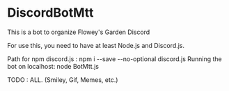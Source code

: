 # DiscordBotMtt
This is a bot to organize Flowey's Garden Discord

For use this, you need to have at least Node.js and Discord.js.

Path for npm discord.js : npm i --save --no-optional discord.js
Running the bot on localhost: node BotMtt.js

TODO : ALL. (Smiley, Gif, Memes, etc.) 
